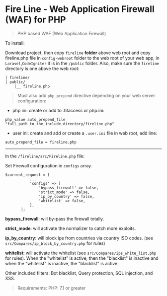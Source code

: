 # Fire Line - Web Application Firewall (WAF) for PHP

> PHP based WAF (Web Application Firewall)

To install:

Download project, then copy `fireline` __folder__ above web root and copy fireline.php file in `config-webroot` folder to the web root of your web app, in `Laravel`,`CodeIgniter` it is in the `/public` folder. Also, make sure the `fireline` directory is one above the web root:

````
| fireline/
| public/
    |__ fireline.php
````

> Must also add `php_prepend` directive depending on your web server configuration:

* php ini: create or add to .htaccess or php.ini: 

`php_value auto_prepend_file "full_path_to_the_include_directory/fireline.php"`

* user ini: create and add or create a `.user.ini` file in web root, add line: 

`auto_prepend_file = fireline.php`

-----------------

In the `/fireline/src/Fireline.php` file:

Set Firewall configuration in `configs` array.

 ````
$current_request = [
            ...
            'configs' => [
                'bypass_firewall' => false,
                'strict_mode' => false,
                'ip_by_country' => false,
                'whitelist' => false,
            ],
        ]; 
````
__bypass_firewall__: will by-pass the firewall totally.

__strict_mode__: will activate the normalizer to catch more exploits.

__ip_by_country__: will block ips from countries via country ISO codes. (see `src/Compares/ip_block_by_country.php` for rules)

__whitelist__: will activate the whitelist (see `src/Compares/ips_white_list.php` for rules). When the "whitelist" is active, then the "blacklist" is inactive and when the "whitelist" is inactive, the "blacklist" is active. 

Other included filters: Bot blacklist, Query protection, SQL injection, and XSS. 

> Requirements: PHP: 7.1 or greater